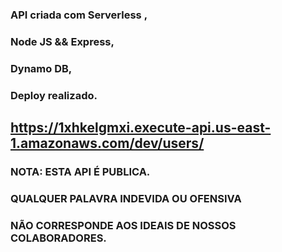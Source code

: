 ### API criada com Serverless ,
### Node JS && Express,
### Dynamo DB,
### Deploy realizado.
## https://1xhkelgmxi.execute-api.us-east-1.amazonaws.com/dev/users/

### NOTA: ESTA API É PUBLICA.
### QUALQUER PALAVRA INDEVIDA OU OFENSIVA 
### NÃO CORRESPONDE AOS IDEAIS DE NOSSOS COLABORADORES.
